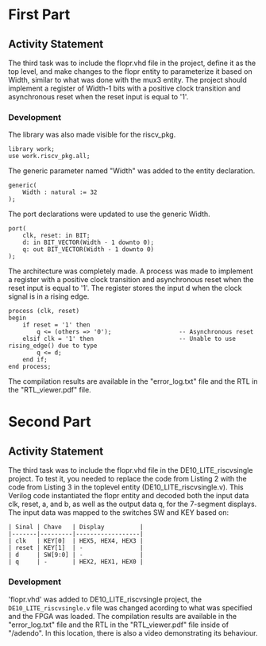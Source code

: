 # First Part

## Activity Statement 

The third task was to include the flopr.vhd file in the project, define it as the top level, and make changes to the flopr entity to parameterize it based on Width, similar to what was done with the mux3 entity. The project should implement a register of Width-1 bits with a positive clock transition and asynchronous reset when the reset input is equal to '1'.

### Development 

The library was also made visible for the riscv_pkg. 

```
library work;
use work.riscv_pkg.all;
```

The generic parameter named "Width" was added to the entity declaration.

```
generic(
    Width : natural := 32
);
```

The port declarations were updated to use the generic Width.

```
port(
    clk, reset: in BIT;
    d: in BIT_VECTOR(Width - 1 downto 0);
    q: out BIT_VECTOR(Width - 1 downto 0)
);
```

The architecture was completely made. A process was made to implement a register with a positive clock transition and asynchronous reset when the reset input is equal to '1'. The register stores the input d when the clock signal is in a rising edge.

```
process (clk, reset)
begin
    if reset = '1' then
        q <= (others => '0');                   -- Asynchronous reset 
    elsif clk = '1' then                        -- Unable to use rising_edge() due to type
        q <= d;
    end if;
end process;
```

The compilation results are available in the "error_log.txt" file and the RTL in the "RTL_viewer.pdf" file.

# Second Part

## Activity Statement 

The third task was to include the flopr.vhd file in the DE10_LITE_riscvsingle project. To test it, you needed to replace the code from Listing 2 with the code from Listing 3 in the toplevel entity (DE10_LITE_riscvsingle.v). This Verilog code instantiated the flopr entity and decoded both the input data clk, reset, a, and b, as well as the output data q, for the 7-segment displays. The input data was mapped to the switches SW and KEY based on:

```
| Sinal | Chave   | Display          |
|-------|---------|------------------|
| clk   | KEY[0]  | HEX5, HEX4, HEX3 |
| reset | KEY[1]  | -                |
| d     | SW[9:0] | -                |
| q     | -       | HEX2, HEX1, HEX0 |

```

### Development 

'flopr.vhd' was added to DE10_LITE_riscvsingle project, the `DE10_LITE_riscvsingle.v` file was changed acording to what was specified and the FPGA was loaded. The compilation results are available in the "error_log.txt" file and the RTL in the "RTL_viewer.pdf" file inside of "/adendo". In this location, there is also a video demonstrating its behaviour. 
